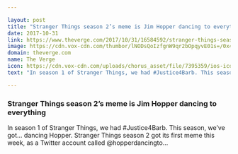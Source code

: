 ```yaml
---

layout: post
title: "Stranger Things season 2’s meme is Jim Hopper dancing to everything"
date: 2017-10-31
link: https://www.theverge.com/2017/10/31/16584592/stranger-things-season-2-meme-jim-hopper-dancing
image: https://cdn.vox-cdn.com/thumbor/lNODsQoIzfgnW9qr2bOpqyvE01s=/0x481:6720x3999/fit-in/1200x630/cdn.vox-cdn.com/uploads/chorus_asset/file/9577719/ST_205_206_Unit_7283r.jpg
domain: theverge.com
name: The Verge
icon: https://cdn.vox-cdn.com/uploads/chorus_asset/file/7395359/ios-icon.0.png
text: "In season 1 of Stranger Things, we had #Justice4Barb. This season, we’ve got… dancing Hopper. Stranger Things season 2 got its first meme this week, as a Twitter account called @hopperdancingto..."

---
```


### Stranger Things season 2’s meme is Jim Hopper dancing to everything

In season 1 of Stranger Things, we had #Justice4Barb. This season, we’ve got… dancing Hopper. Stranger Things season 2 got its first meme this week, as a Twitter account called @hopperdancingto...
